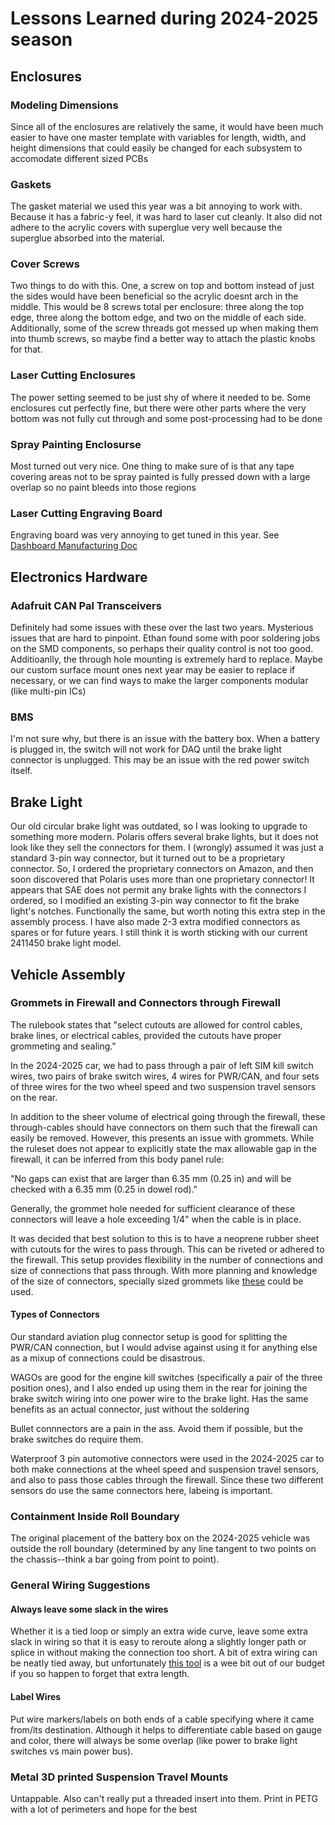 # Lessons Learned during 2024-2025 season

## Enclosures

### Modeling Dimensions

Since all of the enclosures are relatively the same, it would have been much easier to have one master template with variables for length, width, and height dimensions that could easily be changed for each subsystem to accomodate different sized PCBs

### Gaskets

The gasket material we used this year was a bit annoying to work with. Because it has a fabric-y feel, it was hard to laser cut cleanly. It also did not adhere to the acrylic covers with superglue very well because the superglue absorbed into the material.

### Cover Screws

Two things to do with this. One, a screw on top and bottom instead of just the sides would have been beneficial so the acrylic doesnt arch in the middle. This would be 8 screws total per enclosure: three along the top edge, three along the bottom edge, and two on the middle of each side. Additionally, some of the screw threads got messed up when making them into thumb screws, so maybe find a better way to attach the plastic knobs for that.

### Laser Cutting Enclosures

The power setting seemed to be just shy of where it needed to be. Some enclosures cut perfectly fine, but there were other parts where the very bottom was not fully cut through and some post-processing had to be done

### Spray Painting Enclosurse

Most turned out very nice. One thing to make sure of is that any tape covering areas not to be spray painted is fully pressed down with a large overlap so no paint bleeds into those regions

### Laser Cutting Engraving Board

Engraving board was very annoying to get tuned in this year. See [Dashboard Manufacturing Doc](https://docs.google.com/document/d/1SboHkU5eu9X-XPbC42ve_8zeORpnQzHskEh5Oi-o60I/edit?usp=drive_link)


## Electronics Hardware

### Adafruit CAN Pal Transceivers

Definitely had some issues with these over the last two years. Mysterious issues that are hard to pinpoint. Ethan found some with poor soldering jobs on the SMD components, so perhaps their quality control is not too good. Additioanlly, the through hole mounting is extremely hard to replace. Maybe our custom surface mount ones next year may be easier to replace if necessary, or we can find ways to make the larger components modular (like multi-pin ICs)

### BMS

I'm not sure why, but there is an issue with the battery box. When a battery is plugged in, the switch will not work for DAQ until the brake light connector is unplugged. This may be an issue with the red power switch itself.


## Brake Light

Our old circular brake light was outdated, so I was looking to upgrade to something more modern. Polaris offers several brake lights, but it does not look like they sell the connectors for them. I (wrongly) assumed it was just a standard 3-pin way connector, but it turned out to be a proprietary connector. So, I ordered the proprietary connectors on Amazon, and then soon discovered that Polaris uses more than one proprietary connector! It appears that SAE does not permit any brake lights with the connectors I ordered, so I modified an existing 3-pin way connector to fit the brake light's notches. Functionally the same, but worth noting this extra step in the assembly process. I have also made 2-3 extra modified connectors as spares or for future years. I still think it is worth sticking with our current 2411450 brake light model. 


## Vehicle Assembly

### Grommets in Firewall and Connectors through Firewall

The rulebook states that "select cutouts are allowed for control cables, brake lines, or electrical cables, provided the cutouts have proper grommeting and sealing."

In the 2024-2025 car, we had to pass through a pair of left SIM kill switch wires, two pairs of brake switch wires, 4 wires for PWR/CAN, and four sets of three wires for the two wheel speed and two suspension travel sensors on the rear.

In addition to the sheer volume of electrical going through the firewall, these through-cables should have connectors on them such that the firewall can easily be removed. However, this presents an issue with grommets. While the ruleset does not appear to explicitly state the max allowable gap in the firewall, it can be inferred from this body panel rule: 

"No gaps can exist that are larger than 6.35 mm (0.25 in) and will be checked with a 6.35 mm (0.25 in dowel rod)."

Generally, the grommet hole needed for sufficient clearance of these connectors will leave a hole exceeding 1/4" when the cable is in place.

It was decided that best solution to this is to have a neoprene rubber sheet with cutouts for the wires to pass through. This can be riveted or adhered to the firewall. This setup provides flexibility in the number of connections and size of connections that pass through. With more planning and knowledge of the size of connectors, specially sized grommets like [these](https://www.amazon.com/Grommet-Plastic-Through-Countertop-XIOGZAXI/dp/B0CWY11ZPS?th=1) could be used. 

#### Types of Connectors

Our standard aviation plug connector setup is good for splitting the PWR/CAN connection, but I would advise against using it for anything else as a mixup of connections could be disastrous.

WAGOs are good for the engine kill switches (specifically a pair of the three position ones), and I also ended up using them in the rear for joining the brake switch wiring into one power wire to the brake light. Has the same benefits as an actual connector, just without the soldering

Bullet connnectors are a pain in the ass. Avoid them if possible, but the brake switches do require them.

Waterproof 3 pin automotive connectors were used in the 2024-2025 car to both make connections at the wheel speed and suspension travel sensors, and also to pass those cables through the firewall. Since these two different sensors do use the same connectors here, labeing is important.

### Containment Inside Roll Boundary

The original placement of the battery box on the 2024-2025 vehicle was outside the roll boundary (determined by any line tangent to two points on the chassis--think a bar going from point to point).

### General Wiring Suggestions

#### Always leave some slack in the wires

Whether it is a tied loop or simply an extra wide curve, leave some extra slack in wiring so that it is easy to reroute along a slightly longer path or splice in without making the connection too short. A bit of extra wiring can be neatly tied away, but unfortunately [this tool](https://i.redd.it/agminsuzchs81.jpg) is a wee bit out of our budget if you so happen to forget that extra length.

#### Label Wires

Put wire markers/labels on both ends of a cable specifying where it came from/its destination. Although it helps to differentiate cable based on gauge and color, there will always be some overlap (like power to brake light switches vs main power bus).


### Metal 3D printed Suspension Travel Mounts

Untappable. Also can't really put a threaded insert into them. Print in PETG with a lot of perimeters and hope for the best


